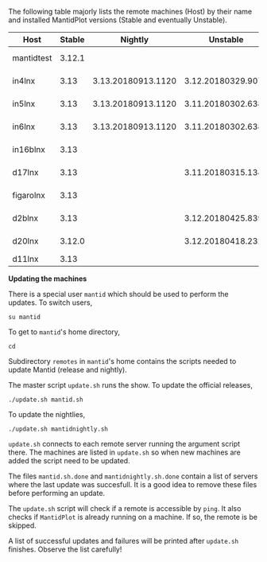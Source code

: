 The following table majorly lists the remote machines (Host) by their name and installed MantidPlot versions (Stable and eventually Unstable).

| Host       | Stable | Nightly            | Unstable           | Location | Ubuntu         |
|------------|--------|--------------------|--------------------|----------|----------------|
| mantidtest | 3.12.1 |                    |                    | CS-lab   | 16.04.4 LTS    |
| in4lnx     | 3.13   | 3.13.20180913.1120 | 3.12.20180329.907  |          | 16.04.4 LTS    |
| in5lnx     | 3.13   | 3.13.20180913.1120 | 3.11.20180302.638  |          | 16.04.4 LTS    |
| in6lnx     | 3.13   | 3.13.20180913.1120 | 3.11.20180302.638  |          | 16.04.1 LTS    |  
| in16blnx   | 3.13   |                    |                    |          | 16.04.4 LTS    |
| d17lnx     | 3.13   |                    | 3.11.20180315.1345 |          | 16.04.4 LTS    |
| figarolnx  | 3.13   |                    |                    |          | 16.04.1 LTS    |
| d2blnx     | 3.13   |                    | 3.12.20180425.839  |          | 16.04.1 LTS    |
| d20lnx     | 3.12.0 |                    | 3.12.20180418.2323 |          | 16.04.4 LTS    |
| d11lnx     | 3.13   |                    |                    |          |                |

**Updating the machines**

There is a special user `mantid` which should be used to perform the updates. To switch users,

```
su mantid
```

To get to `mantid`'s home directory,

```
cd
```

Subdirectory `remotes` in `mantid`'s home contains the scripts needed to update Mantid (release and nightly).

The master script `update.sh` runs the show. To update the official releases,

```
./update.sh mantid.sh
```

To update the nightlies,

```
./update.sh mantidnightly.sh
```

`update.sh` connects to each remote server running the argument script there. The machines are listed in `update.sh` so when new machines are added the script need to be updated.

The files `mantid.sh.done` and `mantidnightly.sh.done` contain a list of servers where the last update was succesfull. It is a good idea to remove these files before performing an update.

The `update.sh` script will check if a remote is accessible by `ping`. It also checks if `MantidPlot` is already running on a machine. If so, the remote is be skipped.

A list of successful updates and failures will be printed after `update.sh` finishes. Observe the list carefully!
